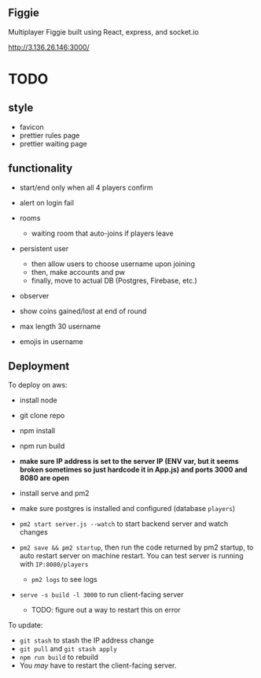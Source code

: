 ## Figgie

Multiplayer Figgie built using React, express, and socket.io

http://3.136.26.146:3000/

# TODO

## style

- favicon
- prettier rules page
- prettier waiting page

## functionality

- start/end only when all 4 players confirm

- alert on login fail

- rooms
  - waiting room that auto-joins if players leave

- persistent user

  - then allow users to choose username upon joining
  - then, make accounts and pw
  - finally, move to actual DB (Postgres, Firebase, etc.)


- observer

- show coins gained/lost at end of round
- max length 30 username
- emojis in username


## Deployment

To deploy on aws:
- install node
- git clone repo
- npm install
- npm run build
- **make sure IP address is set to the server IP (ENV var, but it seems broken sometimes so just hardcode it in App.js) and ports 3000 and 8080 are open**

- install serve and pm2
- make sure postgres is installed and configured (database `players`)
- `pm2 start server.js --watch` to start backend server and watch changes
- `pm2 save && pm2 startup`, then run the code returned by pm2 startup, to auto restart server on machine restart. You can test server is running with `IP:8080/players`
  - `pm2 logs` to see logs
- `serve -s build -l 3000` to run client-facing server
  - TODO: figure out a way to restart this on error


To update:
- `git stash` to stash the IP address change
- `git pull` and `git stash apply`
- `npm run build` to rebuild
- You *may* have to restart the client-facing server.